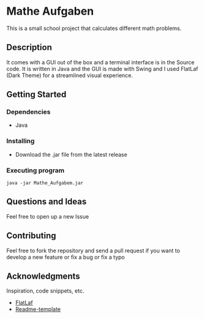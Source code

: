 # Mathe Aufgaben

This is a small school project that calculates different math problems. 

## Description

It comes with a GUI out of the box and a terminal interface is in the Source code. It is written in Java and the GUI is made with Swing and I used FlatLaf (Dark Theme) for a streamlined visual experience.

## Getting Started

### Dependencies

* Java

### Installing

* Download the .jar file from the latest release

### Executing program

```
java -jar Mathe_Aufgabem.jar
```

## Questions and Ideas

Feel free to open up a new Issue

## Contributing

Feel free to fork the repository and send a pull request if you want to develop a new feature or fix a bug or fix a typo

## Acknowledgments

Inspiration, code snippets, etc.
* [FlatLaf](https://www.formdev.com/flatlaf/)
* [Readme-template](https://gist.github.com/DomPizzie/7a5ff55ffa9081f2de27c315f5018afc#file-readme-template-md)
